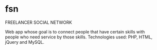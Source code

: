 # fsn
FREELANCER SOCIAL NETWORK

Web app whose goal is to connect people that have certain skills with people who need service by those skills.
Technologies used: PHP, HTML, jQuery and MySQL.
